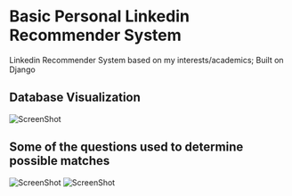 # Basic Personal Linkedin Recommender System
Linkedin Recommender System based on my interests/academics; Built on Django

## Database Visualization 
![ScreenShot](https://github.com/duggalr2/linkedin_recommend/blob/master/screenshot/my_project_visualized.png)

## Some of the questions used to determine possible matches 
![ScreenShot](https://github.com/duggalr2/linkedin_recommend/blob/master/screenshot/Screen%20Shot%202017-12-05%20at%2011.12.40%20AM.png)
![ScreenShot](https://github.com/duggalr2/linkedin_recommend/blob/master/screenshot/Screen%20Shot%202017-12-05%20at%2011.12.51%20AM.png)

